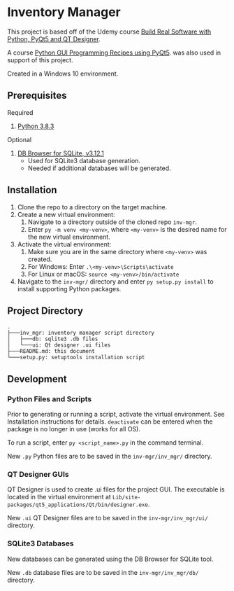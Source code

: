 # Inventory Manager

This project is based off of the Udemy course [Build Real Software with Python, PyQt5 and QT Designer](https://www.udemy.com/course/python-pyqt5/).

A course [Python GUI Programming Recipes using PyQt5](https://www.udemy.com/course/python-gui-programming-recipes-using-pyqt5/). was also used in support of this project.

Created in a Windows 10 environment. 

## Prerequisites

Required
1. [Python 3.8.3](https://www.python.org/downloads/release/python-383/)

Optional
1. [DB Browser for SQLite, v3.12.1](https://sqlitebrowser.org/)
	- Used for SQLite3 database generation.
	- Needed if additional databases will be generated.

## Installation

1. Clone the repo to a directory on the target machine.
1. Create a new virtual environment: 
	1. Navigate to a directory outside of the cloned repo `inv-mgr`.
	1. Enter `py -m venv <my-venv>`, where `<my-venv>` is the desired name for the new virtual environment.
1. Activate the virtual environment:
	1. Make sure you are in the same directory where `<my-venv>` was created.
	1. For Windows: Enter `.\<my-venv>\Scripts\activate`
	1. For Linux or macOS: `source <my-venv>/bin/activate`
1. Navigate to the `inv-mgr/` directory and enter `py setup.py install` to install supporting Python packages.

## Project Directory

```
.
├───inv_mgr: inventory manager script directory
│   ├───db: sqlite3 .db files
│   └───ui: Qt designer .ui files
├───README.md: this document
└───setup.py: setuptools installation script
```

## Development

### Python Files and Scripts

Prior to generating or running a script, activate the virtual environment. See Installation instructions for details. `deactivate` can be entered when the package is no longer in use (works for all OS). 

To run a script, enter `py <script_name>.py` in the command terminal.

New `.py` Python files are to be saved in the `inv-mgr/inv_mgr/` directory.

### QT Designer GUIs

QT Designer is used to create .ui files for the project GUI. The executable is located in the virtual environment at `Lib/site-packages/qt5_applications/Qt/bin/designer.exe`.

New `.ui` QT Designer files are to be saved in the `inv-mgr/inv_mgr/ui/` directory.

### SQLite3 Databases

New databases can be generated using the DB Browser for SQLite tool. 

New `.db` database files are to be saved in the `inv-mgr/inv_mgr/db/` directory.
